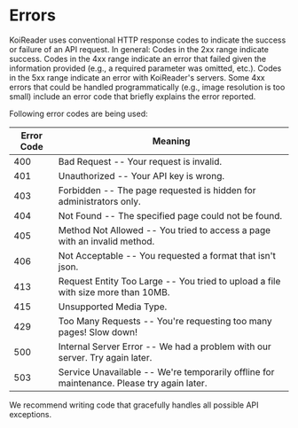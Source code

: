 # Errors

<!-- <aside class="notice">
This error section is stored in a separate file in <code>includes/_errors.md</code>. Slate allows you to optionally separate out your docs into many files...just save them to the <code>includes</code> folder and add them to the top of your <code>index.md</code>'s frontmatter. Files are included in the order listed.
</aside> -->

KoiReader uses conventional HTTP response codes to indicate the success or failure of an API request. In general: Codes in the 2xx range indicate success. Codes in the 4xx range indicate an error that failed given the information provided (e.g., a required parameter was omitted, etc.). Codes in the 5xx range indicate an error with KoiReader's servers.
Some 4xx errors that could be handled programmatically (e.g., image resolution is too small) include an error code that briefly explains the error reported.

Following error codes are being used:


Error Code | Meaning
---------- | -------
400 | Bad Request -- Your request is invalid.
401 | Unauthorized -- Your API key is wrong.
403 | Forbidden -- The page requested is hidden for administrators only.
404 | Not Found -- The specified page could not be found.
405 | Method Not Allowed -- You tried to access a page with an invalid method.
406 | Not Acceptable -- You requested a format that isn't json.
413 | Request Entity Too Large -- You tried to upload a file with size more than 10MB.
415 | Unsupported Media Type.
429 | Too Many Requests -- You're requesting too many pages! Slow down!
500 | Internal Server Error -- We had a problem with our server. Try again later.
503 | Service Unavailable -- We're temporarily offline for maintenance. Please try again later.

We recommend writing code that gracefully handles all possible API exceptions.
